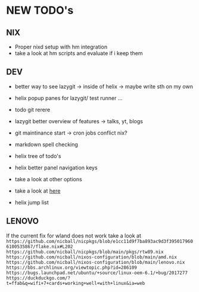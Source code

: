 # NEW TODO's

## NIX

- Proper nixd setup with hm integration
- take a look at hm scripts and evaluate if i keep them

## DEV

- better way to see lazygit -> inside of helix -> maybe write sth on my own
- helix popup panes for lazygit/ test runner ...
- todo git rerere
- lazygit better overview of features -> talks, yt, blogs
- git maintinance start -> cron jobs conflict nix?

- markdown spell checking
- helix tree of todo's
- helix better panel navigation keys
- take a look at other options
- take a look at [here](https://unix.stackexchange.com/a/750200)
- helix jump list

## LENOVO

If the current fix for wland does not work take a look at
`https://github.com/nicball/nicpkgs/blob/e1cc11d9f7ba893ac9d3f3950179606100535867/flake.nix#L202
https://github.com/nicball/nicpkgs/blob/main/pkgs/rtw89.nix
https://github.com/nicball/nixos-configuration/blob/main/amd.nix
https://github.com/nicball/nixos-configuration/blob/main/lenovo.nix
https://bbs.archlinux.org/viewtopic.php?id=286109
https://bugs.launchpad.net/ubuntu/+source/linux-oem-6.1/+bug/2017277
https://duckduckgo.com/?t=ffab&q=wifi+7+cards+working+well+with+linux&ia=web`
